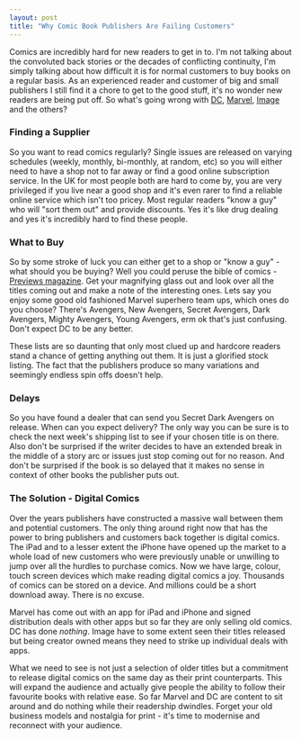 ```yaml
---
layout: post
title: "Why Comic Book Publishers Are Failing Customers"
---
```

Comics are incredibly hard for new readers to get in to. I'm not talking about the convoluted back stories or the decades of conflicting continuity, I'm simply talking about how difficult it is for normal customers to buy books on a regular basis. As an experienced reader and customer of big and small publishers I still find it a chore to get to the good stuff, it's no wonder new readers are being put off. So what's going wrong with [DC](http://www.dccomics.com), [Marvel](http://www.marvel.com), [Image](http://www.imagecomics.com) and the others?

### Finding a Supplier

So you want to read comics regularly? Single issues are released on varying schedules (weekly, monthly, bi-monthly, at random, etc) so you will either need to have a shop not to far away or find a good online subscription service. In the UK for most people both are hard to come by, you are very privileged if you live near a good shop and it's even rarer to find a reliable online service which isn't too pricey. Most regular readers "know a guy" who will "sort them out" and provide discounts. Yes it's like drug dealing and yes it's incredibly hard to find these people.

### What to Buy

So by some stroke of luck you can either get to a shop or "know a guy" - what should you be buying? Well you could peruse the bible of comics - [Previews magazine](http://previews.diamondcomics.com/). Get your magnifying glass out and look over all the titles coming out and make a note of the interesting ones. Lets say you enjoy some good old fashioned Marvel superhero team ups, which ones do you choose? There's Avengers, New Avengers, Secret Avengers, Dark Avengers, Mighty Avengers, Young Avengers, erm ok that's just confusing. Don't expect DC to be any better.

These lists are so daunting that only most clued up and hardcore readers stand a chance of getting anything out them. It is just a glorified stock listing. The fact that the publishers produce so many variations and seemingly endless spin offs doesn't help.

### Delays

So you have found a dealer that can send you Secret Dark Avengers on release. When can you expect delivery? The only way you can be sure is to check the next week's shipping list to see if your chosen title is on there. Also don't be surprised if the writer decides to have an extended break in the middle of a story arc or issues just stop coming out for no reason. And don't be surprised if the book is so delayed that it makes no sense in context of other books the publisher puts out.

### The Solution - Digital Comics

Over the years publishers have constructed a massive wall between them and potential customers. The only thing around right now that has the power to bring publishers and customers back together is digital comics. The iPad and to a lesser extent the iPhone have opened up the market to a whole load of new customers who were previously unable or unwilling to jump over all the hurdles to purchase comics. Now we have large, colour, touch screen devices which make reading digital comics a joy. Thousands of comics can be stored on a device. And millions could be a short download away. There is no excuse.

Marvel has come out with an app for iPad and iPhone and signed distribution deals with other apps but so far they are only selling old comics. DC has done *nothing*. Image have to some extent seen their titles released but being creator owned means they need to strike up individual deals with apps.

What we need to see is not just a selection of older titles but a commitment to release digital comics on the same day as their print counterparts. This will expand the audience and actually give people the ability to follow their favourite books with relative ease. So far Marvel and DC are content to sit around and do nothing while their readership dwindles. Forget your old business models and nostalgia for print - it's time to modernise and reconnect with your audience.